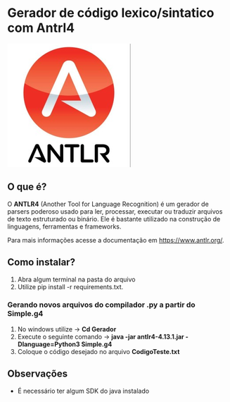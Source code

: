 # Gerador de código lexico/sintatico com Antrl4

![img.png](img.png)

## O que é?

O **ANTLR4** (Another Tool for Language Recognition) é um gerador de parsers poderoso usado para ler, processar, 
executar ou traduzir arquivos de texto estruturado ou binário.
Ele é bastante utilizado na construção de linguagens, ferramentas e frameworks.

Para mais informações acesse a documentação em https://www.antlr.org/.

## Como instalar?
1. Abra algum terminal na pasta do arquivo
2. Utilize pip install -r requirements.txt.

### Gerando novos arquivos do compilador .py a partir do Simple.g4
1. No windows utilize -> **Cd Gerador**
2. Execute o seguinte comando -> **java -jar antlr4-4.13.1.jar -Dlanguage=Python3 Simple.g4**
3. Coloque o código desejado no arquivo **CodigoTeste.txt** 

## Observações
* É necessário ter algum SDK do java instalado